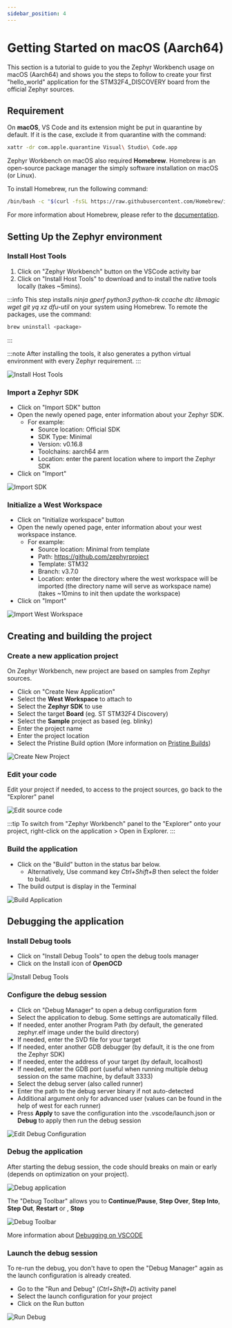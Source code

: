 ```yaml
---
sidebar_position: 4
---
```


# Getting Started on macOS (Aarch64)

This section is a tutorial to guide to you the Zephyr Workbench usage on macOS (Aarch64) and shows
you the steps to follow to create your first "hello_world" application for the STM32F4_DISCOVERY board 
from the official Zephyr sources.

## Requirement

On **macOS**, VS Code and its extension might be put in quarantine by default. If it is the case, exclude it
from quarantine with the command:

```bash
xattr -dr com.apple.quarantine Visual\ Studio\ Code.app
```

Zephyr Workbench on macOS also required **Homebrew**. Homebrew is an open-source package manager the 
simply software installation on macOS (or Linux).

To install Homebrew, run the following command:

```bash
/bin/bash -c "$(curl -fsSL https://raw.githubusercontent.com/Homebrew/install/HEAD/install.sh)"
```

For more information about Homebrew, please refer to the [documentation](https://docs.brew.sh/).

## Setting Up the Zephyr environment

### Install Host Tools
1. Click on "Zephyr Workbench" button on the VSCode activity bar
2. Click on "Install Host Tools" to download and to install the native tools locally (takes ~5mins).

:::info
This step installs *ninja gperf python3 python-tk ccache dtc libmagic wget git yq xz dfu-util* on your
system using Homebrew. To remote the packages, use the command:
```bash
brew uninstall <package>
```
:::

:::note
After installing the tools, it also generates a python virtual environment with every Zephyr requirement.
:::

![Install Host Tools](/img/zw/getting-started/darwin/zw_1_install-host-tools.png)

### Import a Zephyr SDK
   * Click on "Import SDK" button
   * Open the newly opened page, enter information about your Zephyr SDK.
      - For example:
        - Source location: Official SDK
        - SDK Type: Minimal
        - Version: v0.16.8
        - Toolchains: aarch64 arm
        - Location: enter the parent location where to import the Zephyr SDK
   * Click on "Import"   

![Import SDK](/img/zw/getting-started/darwin/zw_3_sdk-import.png)


### Initialize a West Workspace
   * Click on "Initialize workspace" button
   * Open the newly opened page, enter information about your west workspace instance.
      - For example:
        - Source location: Minimal from template
        - Path: https://github.com/zephyrproject
        - Template: STM32
        - Branch: v3.7.0
        - Location: enter the directory where the west workspace will be imported (the directory name will serve as workspace name)
      (takes ~10mins to init then update the workspace)
   * Click on "Import"

![Import West Workspace](/img/zw/getting-started/darwin/zw_4_west-workspace-init.png)


## Creating and building the project

### Create a new application project 
On Zephyr Workbench, new project are based on samples from Zephyr sources.
   * Click on "Create New Application"
   * Select the **West Workspace** to attach to
   * Select the **Zephyr SDK** to use
   * Select the target **Board** (eg. ST STM32F4 Discovery)
   * Select the **Sample** project as based (eg. blinky)
   * Enter the project name
   * Enter the project location
   * Select the Pristine Build option (More information on [Pristine Builds](https://docs.zephyrproject.org/latest/develop/west/build-flash-debug.html#pristine-builds))

![Create New Project](/img/zw/getting-started/darwin/zw_5_app-create.png)


### Edit your code
Edit your project if needed, to access to the project sources, go back to the "Explorer" panel

![Edit source code](/img/zw/getting-started/darwin/zw_6_app-edit.png)


:::tip
To switch from "Zephyr Workbench" panel to the "Explorer" onto your project, right-click on the application > Open in Explorer.
:::

### Build the application
   * Click on the "Build" button in the status bar below.
      - Alternatively, Use command key *Ctrl+Shift+B* then select the folder to build.
   * The build output is display in the Terminal

![Build Application](/img/zw/getting-started/darwin/zw_7_app-build.png)

## Debugging the application
### Install Debug tools
   * Click on "Install Debug Tools" to open the debug tools manager
   * Click on the Install icon of **OpenOCD**

![Install Debug Tools](/img/zw/getting-started/darwin/zw_8_debug-tools-install.png)

### Configure the debug session
   * Click on "Debug Manager" to open a debug configuration form
   * Select the application to debug. Some settings are automatically filled.
   * If needed, enter another Program Path (by default, the generated zephyr.elf image under the build directory)
   * If needed, enter the SVD file for your target
   * If needed, enter another GDB debugger (by default, it is the one from the Zephyr SDK)
   * If needed, enter the address of your target  (by default, localhost)
   * If needed, enter the GDB port (useful when running multiple debug session on the same machine, by default 3333)
   * Select the debug server (also called runner)
   * Enter the path to the debug server binary if not auto-detected
   * Additional argument only for advanced user (values can be found in the help of west for each runner)
   * Press **Apply** to save the configuration into the .vscode/launch.json or **Debug** to apply then run the debug session

![Edit Debug Configuration](/img/zw/getting-started/darwin/zw_9_debug-manager.png)

### Debug the application

After starting the debug session, the code should breaks on main or early (depends on optimization on your project). 

![Debug application](/img/zw/getting-started/darwin/zw_10_debug.png)


The "Debug Toolbar" allows you to **Continue/Pause**, **Step Over**, **Step Into**, **Step Out**, **Restart** or , **Stop**

![Debug Toolbar](/img/zw/getting-started/darwin/zw_11_debug-toolbar.png)

More information about [Debugging on VSCODE](https://code.visualstudio.com/docs/editor/debugging)
   
### Launch the debug session
To re-run the debug, you don't have to open the "Debug Manager" again as the launch configuration is already created.
   * Go to the "Run and Debug" (*Ctrl+Shift+D*) activity panel
   * Select the launch configuration for your project
   * Click on the Run button

![Run Debug](/img/zw/getting-started/darwin/zw_12_rerun-debug.png)
